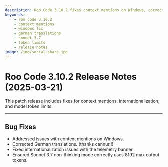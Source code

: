 ```yaml
---
description: Roo Code 3.10.2 fixes context mentions on Windows, corrects German translations, resolves i18n telemetry issues, and ensures proper token limits for Sonnet 3.7.
keywords:
    - roo code 3.10.2
    - context mentions
    - windows fix
    - german translations
    - sonnet 3.7
    - token limits
    - release notes
image: /img/social-share.jpg
---
```


# Roo Code 3.10.2 Release Notes (2025-03-21)

This patch release includes fixes for context mentions, internationalization, and model token limits.

---

## Bug Fixes

- Addressed issues with context mentions on Windows.
- Corrected German translations. (thanks cannuri!)
- Fixed internationalization issues with the telemetry banner.
- Ensured Sonnet 3.7 non-thinking mode correctly uses 8192 max output tokens.
